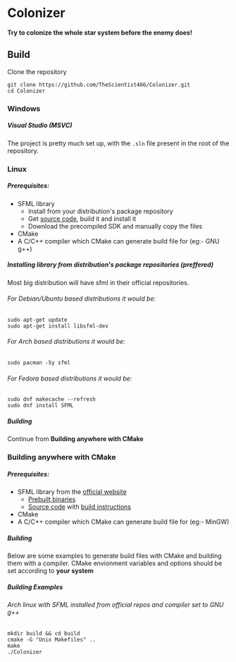 # Colonizer

**Try to colonize the whole star system before the enemy does!**

## Build
Clone the repository
```
git clone https://github.com/TheScientist466/Colonizer.git
cd Colonizer
```

### Windows
##### Visual Studio (MSVC)
The project is pretty much set up, with the `.sln` file present in the root of the repository.

### Linux
##### Prerequisites:
+ SFML library
    - Install from your distribution's package repository
    - Get [source code](https://github.com/SFML/SFML), build it and install it
    - Download the precompiled SDK and manually copy the files
+ CMake
+ A C/C++ compiler which CMake can generate build file for (eg:- GNU g++)

##### Installing library from distribution's package repositories (preffered)
Most big distribution will have sfml in their official repositories.

###### For Debian/Ubuntu based distributions it would be:

```
sudo apt-get update
sudo apt-get install libsfml-dev
```

###### For Arch based distributions it would be:
```
sudo pacman -Sy sfml
```

###### For Fedora based distributions it would be:
```
sudo dnf makecache --refresh
sudo dnf install SFML
```

##### Building
Continue from **Building anywhere with CMake**

### Building anywhere with CMake
##### Prerequisites:
+ SFML library from the [official website](https://www.sfml-dev.org/)
    - [Prebuilt binaries](https://www.sfml-dev.org/download/sfml/2.5.1/)
    - [Source code](https://github.com/SFML/SFML) with [build instructions](https://www.sfml-dev.org/tutorials/2.5/compile-with-cmake.php)
+ CMake
+ A C/C++ compiler which CMake can generate build file for (eg:- MinGW)

##### Building 
Below are some examples to generate build files with CMake and building them with a compiler. CMake envionment variables and options should be set according to **your system**

##### Building Examples
###### Arch linux with SFML installed from official repos and compiler set to GNU g++
```
mkdir build && cd build
cmake -G "Unix Makefiles" ..
make
./Colonizer
```

